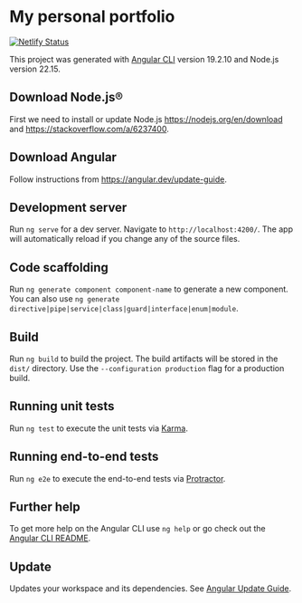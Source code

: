 # My personal portfolio

[![Netlify Status](https://api.netlify.com/api/v1/badges/3b24fe33-de72-4b5d-8129-3b8005b34d4b/deploy-status)](https://app.netlify.com/sites/stoic-lamport-e2ed9d/deploys)

This project was generated with [Angular CLI](https://github.com/angular/angular-cli) version 19.2.10 and Node.js version 22.15.

## Download Node.js®

First we need to install or update Node.js <https://nodejs.org/en/download> and <https://stackoverflow.com/a/6237400>.

## Download Angular

Follow instructions from <https://angular.dev/update-guide>.

## Development server

Run `ng serve` for a dev server. Navigate to `http://localhost:4200/`. The app will automatically reload if you change any of the source files.

## Code scaffolding

Run `ng generate component component-name` to generate a new component. You can also use `ng generate directive|pipe|service|class|guard|interface|enum|module`.

## Build

Run `ng build` to build the project. The build artifacts will be stored in the `dist/` directory. Use the `--configuration production` flag for a production build.

## Running unit tests

Run `ng test` to execute the unit tests via [Karma](https://karma-runner.github.io).

## Running end-to-end tests

Run `ng e2e` to execute the end-to-end tests via [Protractor](http://www.protractortest.org/).

## Further help

To get more help on the Angular CLI use `ng help` or go check out the [Angular CLI README](https://github.com/angular/angular-cli/blob/master/README.md).

## Update

Updates your workspace and its dependencies. See [Angular Update Guide](https://update.angular.io/).  
